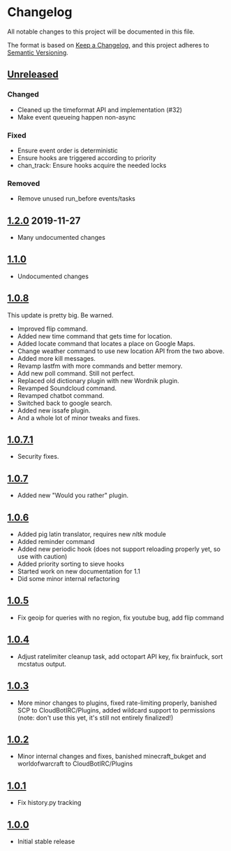 # Changelog
All notable changes to this project will be documented in this file.

The format is based on [Keep a Changelog](https://keepachangelog.com/en/1.0.0/),
and this project adheres to [Semantic Versioning](https://semver.org/spec/v2.0.0.html).

## [Unreleased]
### Changed
- Cleaned up the timeformat API and implementation (#32)
- Make event queueing happen non-async
### Fixed
- Ensure event order is deterministic
- Ensure hooks are triggered according to priority
- chan_track: Ensure hooks acquire the needed locks
### Removed
- Remove unused run_before events/tasks

## [1.2.0] 2019-11-27
- Many undocumented changes

## [1.1.0]
- Undocumented changes

## [1.0.8]
This update is pretty big. Be warned.
- Improved flip command.
- Added new time command that gets time for location.
- Added locate command that locates a place on Google Maps.
- Change weather command to use new location API from the two above.
- Added more kill messages.
- Revamp lastfm with more commands and better memory.
- Add new poll command. Still not perfect.
- Replaced old dictionary plugin with new Wordnik plugin.
- Revamped Soundcloud command.
- Revamped chatbot command.
- Switched back to google search.
- Added new issafe plugin.
- And a whole lot of minor tweaks and fixes.

## [1.0.7.1]
- Security fixes.

## [1.0.7]
- Added new "Would you rather" plugin.

## [1.0.6]
- Added pig latin translator, requires new *nltk* module
- Added reminder command
- Added new periodic hook (does not support reloading properly yet, so use with caution)
- Added priority sorting to sieve hooks
- Started work on new documentation for 1.1
- Did some minor internal refactoring

## [1.0.5]
- Fix geoip for queries with no region, fix youtube bug, add flip command

## [1.0.4] 
- Adjust ratelimiter cleanup task, add octopart API key, fix brainfuck, sort mcstatus output.

## [1.0.3]
- More minor changes to plugins, fixed rate-limiting properly, banished SCP to CloudBotIRC/Plugins, added wildcard support to permissions (note: don't use this yet, it's still not entirely finalized!)

## [1.0.2] 
- Minor internal changes and fixes, banished minecraft_bukget and worldofwarcraft to CloudBotIRC/Plugins

## [1.0.1]
- Fix history.py tracking

## [1.0.0] 
- Initial stable release

[Unreleased]: https://github.com/TotallyNotRobots/CloudBot/compare/v1.2.0...HEAD
[1.2.0]: https://github.com/TotallyNotRobots/CloudBot/compare/v1.1.0...v1.2.0
[1.1.0]: https://github.com/TotallyNotRobots/CloudBot/compare/v1.0.8...v1.1.0
[1.0.8]: https://github.com/TotallyNotRobots/CloudBot/compare/v1.0.7.1...v1.0.8
[1.0.7.1]: https://github.com/TotallyNotRobots/CloudBot/compare/v1.0.7...v1.0.7.1
[1.0.7]: https://github.com/TotallyNotRobots/CloudBot/compare/v1.0.6...v1.0.7
[1.0.6]: https://github.com/TotallyNotRobots/CloudBot/compare/v1.0.5...v1.0.6
[1.0.5]: https://github.com/TotallyNotRobots/CloudBot/compare/v1.0.4...v1.0.5
[1.0.4]: https://github.com/TotallyNotRobots/CloudBot/compare/v1.0.3...v1.0.4
[1.0.3]: https://github.com/TotallyNotRobots/CloudBot/compare/v1.0.2...v1.0.3
[1.0.2]: https://github.com/TotallyNotRobots/CloudBot/compare/v1.0.1...v1.0.2
[1.0.1]: https://github.com/TotallyNotRobots/CloudBot/compare/v1.0.0...v1.0.1
[1.0.0]: https://github.com/TotallyNotRobots/CloudBot/releases/tag/v1.0.0
